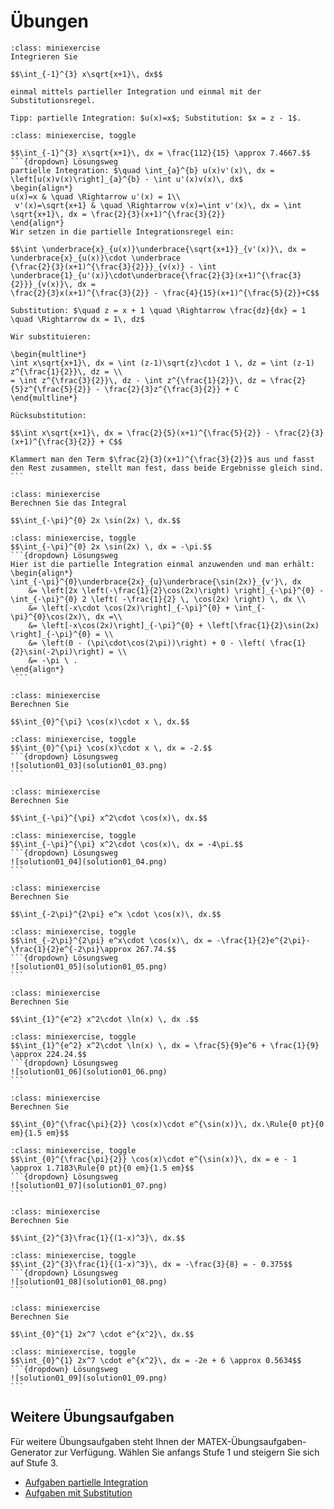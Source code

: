 # Übungen

```{admonition} Übung 2.1
:class: miniexercise
Integrieren Sie 

$$\int_{-1}^{3} x\sqrt{x+1}\, dx$$

einmal mittels partieller Integration und einmal mit der Substitutionsregel. 

Tipp: partielle Integration: $u(x)=x$; Substitution: $x = z - 1$.
```

````{admonition} Lösung
:class: miniexercise, toggle

$$\int_{-1}^{3} x\sqrt{x+1}\, dx = \frac{112}{15} \approx 7.4667.$$
```{dropdown} Lösungsweg
partielle Integration: $\quad \int_{a}^{b} u(x)v'(x)\, dx = \left[u(x)v(x)\right]_{a}^{b} - \int u'(x)v(x)\, dx$ 
\begin{align*}
u(x)=x & \quad \Rightarrow u'(x) = 1\\
 v'(x)=\sqrt{x+1} & \quad \Rightarrow v(x)=\int v'(x)\, dx = \int \sqrt{x+1}\, dx = \frac{2}{3}(x+1)^{\frac{3}{2}} 
\end{align*}
Wir setzen in die partielle Integrationsregel ein:

$$\int \underbrace{x}_{u(x)}\underbrace{\sqrt{x+1}}_{v'(x)}\, dx = \underbrace{x}_{u(x)}\cdot \underbrace
{\frac{2}{3}(x+1)^{\frac{3}{2}}}_{v(x)} - \int \underbrace{1}_{u'(x)}\cdot\underbrace{\frac{2}{3}(x+1)^{\frac{3}{2}}}_{v(x)}\, dx =
\frac{2}{3}x(x+1)^{\frac{3}{2}} - \frac{4}{15}(x+1)^{\frac{5}{2}}+C$$

Substitution: $\quad z = x + 1 \quad \Rightarrow \frac{dz}{dx} = 1 \quad \Rightarrow dx = 1\, dz$ 

Wir substituieren:

\begin{multline*}
\int x\sqrt{x+1}\, dx = \int (z-1)\sqrt{z}\cdot 1 \, dz = \int (z-1) z^{\frac{1}{2}}\, dz = \\
= \int z^{\frac{3}{2}}\, dz - \int z^{\frac{1}{2}}\, dz = \frac{2}{5}z^{\frac{5}{2}} - \frac{2}{3}z^{\frac{3}{2}} + C 
\end{multline*}

Rücksubstitution:

$$\int x\sqrt{x+1}\, dx = \frac{2}{5}(x+1)^{\frac{5}{2}} - \frac{2}{3}(x+1)^{\frac{3}{2}} + C$$

Klammert man den Term $\frac{2}{3}(x+1)^{\frac{3}{2}}$ aus und fasst den Rest zusammen, stellt man fest, dass beide Ergebnisse gleich sind. 
```
````

```{admonition} Übung 2.2
:class: miniexercise
Berechnen Sie das Integral 

$$\int_{-\pi}^{0} 2x \sin(2x) \, dx.$$
```

````{admonition} Lösung
:class: miniexercise, toggle
$$\int_{-\pi}^{0} 2x \sin(2x) \, dx = -\pi.$$
```{dropdown} Lösungsweg
Hier ist die partielle Integration einmal anzuwenden und man erhält:
\begin{align*} 
\int_{-\pi}^{0}\underbrace{2x}_{u}\underbrace{\sin(2x)}_{v'}\, dx   
    &= \left[2x \left(-\frac{1}{2}\cos(2x)\right) \right]_{-\pi}^{0} - \int_{-\pi}^{0} 2 \left( -\frac{1}{2} \, \cos(2x) \right) \, dx \\ 
    &= \left[-x\cdot \cos(2x)\right]_{-\pi}^{0} + \int_{-\pi}^{0}\cos(2x)\, dx =\\
    &= \left[-x\cos(2x)\right]_{-\pi}^{0} + \left[\frac{1}{2}\sin(2x) \right]_{-\pi}^{0} = \\
    &= \left(0 - (\pi\cdot\cos(2\pi))\right) + 0 - \left( \frac{1}{2}\sin(-2\pi)\right) = \\ 
    &= -\pi \ . 
\end{align*} 
 ```
 ````

```{admonition} Übung 2.3
:class: miniexercise
Berechnen Sie 

$$\int_{0}^{\pi} \cos(x)\cdot x \, dx.$$
```

````{admonition} Lösung
:class: miniexercise, toggle
$$\int_{0}^{\pi} \cos(x)\cdot x \, dx = -2.$$
```{dropdown} Lösungsweg
![solution01_03](solution01_03.png)
```
````

```{admonition} Übung 2.4
:class: miniexercise
Berechnen Sie

$$\int_{-\pi}^{\pi} x^2\cdot \cos(x)\, dx.$$
```

````{admonition} Lösung
:class: miniexercise, toggle
$$\int_{-\pi}^{\pi} x^2\cdot \cos(x)\, dx = -4\pi.$$
```{dropdown} Lösungsweg
![solution01_04](solution01_04.png)
```
````

```{admonition} Übung 2.5
:class: miniexercise
Berechnen Sie

$$\int_{-2\pi}^{2\pi} e^x \cdot \cos(x)\, dx.$$
```

````{admonition} Lösung
:class: miniexercise, toggle
$$\int_{-2\pi}^{2\pi} e^x\cdot \cos(x)\, dx = -\frac{1}{2}e^{2\pi}-\frac{1}{2}e^{-2\pi}\approx 267.74.$$
```{dropdown} Lösungsweg
![solution01_05](solution01_05.png)
```
````

```{admonition} Übung 2.6
:class: miniexercise
Berechnen Sie

$$\int_{1}^{e^2} x^2\cdot \ln(x) \, dx .$$
```

````{admonition} Lösung
:class: miniexercise, toggle
$$\int_{1}^{e^2} x^2\cdot \ln(x) \, dx = \frac{5}{9}e^6 + \frac{1}{9} \approx 224.24.$$
```{dropdown} Lösungsweg
![solution01_06](solution01_06.png)
```
````

```{admonition} Übung 2.7
:class: miniexercise
Berechnen Sie

$$\int_{0}^{\frac{\pi}{2}} \cos(x)\cdot e^{\sin(x)}\, dx.\Rule{0 pt}{0 em}{1.5 em}$$
```

````{admonition} Lösung
:class: miniexercise, toggle
$$\int_{0}^{\frac{\pi}{2}} \cos(x)\cdot e^{\sin(x)}\, dx = e - 1 \approx 1.7183\Rule{0 pt}{0 em}{1.5 em}$$
```{dropdown} Lösungsweg
![solution01_07](solution01_07.png)
```
````

```{admonition} Übung 2.8
:class: miniexercise
Berechnen Sie 

$$\int_{2}^{3}\frac{1}{(1-x)^3}\, dx.$$
```

````{admonition} Lösung
:class: miniexercise, toggle
$$\int_{2}^{3}\frac{1}{(1-x)^3}\, dx = -\frac{3}{8} = - 0.375$$
```{dropdown} Lösungsweg
![solution01_08](solution01_08.png)
```
````

```{admonition} Übung 2.9
:class: miniexercise
Berechnen Sie

$$\int_{0}^{1} 2x^7 \cdot e^{x^2}\, dx.$$
```

````{admonition} Lösung
:class: miniexercise, toggle
$$\int_{0}^{1} 2x^7 \cdot e^{x^2}\, dx = -2e + 6 \approx 0.5634$$
```{dropdown} Lösungsweg
![solution01_09](solution01_09.png)
```
````

## Weitere Übungsaufgaben

 Für weitere Übungsaufgaben steht Ihnen der MATEX-Übungsaufgaben-Generator zur Verfügung. Wählen Sie anfangs Stufe 1 und steigern Sie sich auf Stufe 3.

* [Aufgaben partielle Integration](https://lx4.mint-kolleg.kit.edu/MATeX/generatorview.php?data=dmtSYUVJNWovTE04cjdDTjE2VUEvZz09)
* [Aufgaben mit Substitution](https://lx4.mint-kolleg.kit.edu/MATeX/generatorview.php?data=ZHBLcm1YaUcxRE81SStKbWhwTW1Tdz09)
